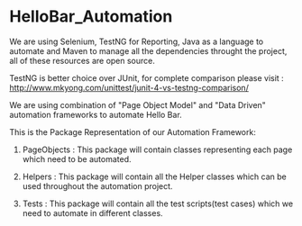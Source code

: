 # HelloBar_Automation

We are using Selenium, TestNG for Reporting, Java as a language to automate and Maven to manage all the dependencies throught the project, all of these resources are open source.

TestNG is better choice over JUnit, for complete comparison please visit : http://www.mkyong.com/unittest/junit-4-vs-testng-comparison/


We are using combination of "Page Object Model" and "Data Driven" automation frameworks to automate Hello Bar.



This is the Package Representation of our Automation Framework:

1. PageObjects : This package will contain classes representing each page which need to be automated.

2. Helpers : This package will contain all the Helper classes which can be used throughout the automation project.

3. Tests : This package will contain all the test scripts(test cases) which we need to automate in different classes.
